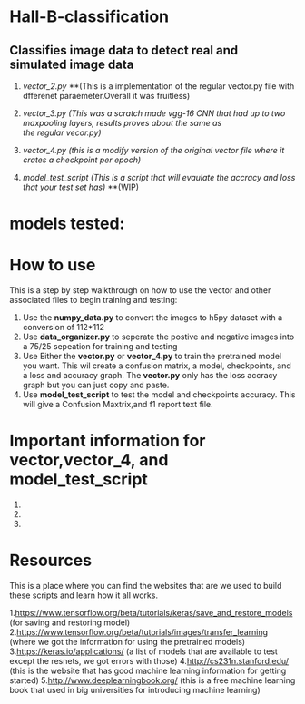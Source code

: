 # Hall-B-classification
## Classifies image data to detect real and simulated image data


  1. *vector_2.py* **(This is a implementation of the regular vector.py file with dfferenet paraemeter.Overall it was fruitless)
  
  2. *vector_3.py* *(This was a scratch made vgg-16 CNN that had up to two maxpooling layers, results proves about the same as*        
                   *the regular vecor.py)*
                  
  3. *vector_4.py* *(this is a modify version of the original vector file where it crates a checkpoint per epoch)*
  
  4. *model_test_script* *(This is a script that will evaulate the accracy and loss that your test set has)* **(WIP)
  
  
  

# models tested:






# How to use
This is a step by step walkthrough on how to use the vector and other associated files to begin training and testing:

1. Use the **numpy_data.py** to convert the images to h5py dataset with a conversion of 112*112
2. Use **data_organizer.py** to seperate the postive and  negative images into a 75/25 sepeation for training and testing
3. Use Either the **vector.py** or **vector_4.py**  to train the pretrained model you want. This wil create a confusion matrix, a model,    checkpoints, and a loss and accuracy graph. The **vector.py** only has the loss accracy graph but you can just copy and paste.
4. Use **model_test_script** to test the model and checkpoints accuracy. This will give a Confusion Maxtrix,and  f1 report text file.


# Important information for vector,vector_4, and model_test_script
1.
2.
3.

# Resources
This is a place where you can find the websites that are we used to build these scripts and learn how it all works.

1.https://www.tensorflow.org/beta/tutorials/keras/save_and_restore_models (for saving and restoring model)
2.https://www.tensorflow.org/beta/tutorials/images/transfer_learning (where we got the information for using the pretrained models)
3.https://keras.io/applications/ (a list of models that are available to test except the resnets, we got errors with those)
4.http://cs231n.stanford.edu/ (this is the website that has good machine learning information for getting started)
5.http://www.deeplearningbook.org/ (this is a free machine learning book that used in big universities for introducing machine learning)
